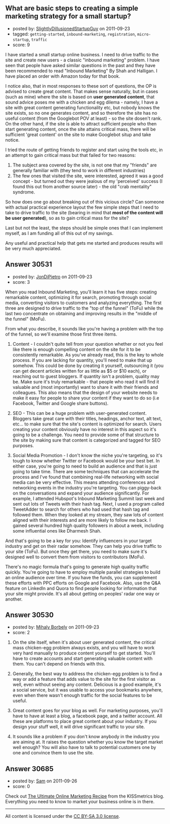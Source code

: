 ## What are basic steps to creating a simple marketing strategy for a small startup?

- posted by: [SlightlyDillusionedStartupGuy](https://stackexchange.com/users/-1/13482-slightlydillusionedstartupguy) on 2011-09-23
- tagged: `getting-started`, `inbound-marketing`, `registration`, `micro-startup`, `traffic`
- score: 9

I have started a small startup online business. I need to drive traffic to the site and create new users - a classic "inbound marketing" problem. I have seen that people have asked similar questions in the past and they have been recommended to read "Inbound Marketing" By Shah and Halligan. I have placed an order with Amazon today for that book.

I notice also, that in most responses to these sort of questions, the OP is advised to create great content. That makes sense naturally, but in cases (such as mine) where the site is based on **user generated content**, that sound advice poses me with a chicken and egg dilema - namely, I have a site with great content generating functionality etc, but nobody knows the site exists, so no one generates content, and so therefore the site has no useful content (from the Googlebot POV at least) - so the site dosen't rank. On the other hand, if the site is able to attract sufficient people who then start generating content, once the site attains critical mass, there will be sufficient 'great content' on the site to make Googlebot situp and take notice.

I tried the route of getting friends to register and start using the tools etc, in an attempt to gain critical mass but that failed for two reasons:

1. The subject area covered by the site, is not one that my "friends" are generally familiar with (they tend to work in different industries)
2. The few ones that visited the site, were interested, agreed it was a good concept - but turned out they were jealous of my 'perceived' success (I found this out from another source later) - the old "crab mentality" syndrome.

So how does one go about breaking out of this vicious circle? Can someone with actual practical experience layout the few simple steps that I need to take to drive traffic to the site (bearing in mind that **most of the content will be user generated**), so as to gain critical mass for the site?

Last but not the least, the steps should be simple ones that I can implement myself, as I am funding all of this out of my savings.

Any useful and practical help that gets me started and produces results will be very much appreciated.


## Answer 30531

- posted by: [JonDiPietro](https://stackexchange.com/users/-1/11642-jondipietro) on 2011-09-23
- score: 3

When you read Inbound Marketing, you'll learn it has five steps: creating remarkable content, optimizing it for search, promoting through social media, converting visitors to customers and analyzing everything. The first three are designed to drive traffic to the "top of the funnel" (ToFu) while the last two concentrate on obtaining and improving results in the "middle of the funnel" (MoFu).

From what you describe, it sounds like you're having a problem with the top of the funnel, so we'll examine those first three items.

1) Content - I couldn't quite tell from your question whether or not you feel like there is enough compelling content on the site for it to be consistently remarkable. As you've already read, this is the key to whole process. If you are lacking for quantity, you'll need to make that up somehow. This could be done by creating it yourself, outsourcing it (you can get decent articles written for as little as $5 or $10 each), or reaching out to guest bloggers. If quantity isn't a problem, quality may be. Make sure it's truly remarkable - that people who read it will find it valuable and (most importantly) want to share it with their friends and colleagues. This also means that the design of your website needs to make it easy for people to share your content if they want to do so (i.e Facebook, Twitter and Google share buttons).

2) SEO - This can be a huge problem with user-generated content. Bloggers take great care with their titles, headings, anchor text, alt text, etc... to make sure that the site's content is optimized for search. Users creating your content obviously have no interest in this aspect so it's going to be a challenge. You need to provide some of that structure to the site by making sure that content is categorized and tagged for SEO purposes. 

3) Social Media Promotion - I don't know the niche you're targeting, so it's tough to know whether Twitter or Facebook would be your best bet. In either case, you're going to need to build an audience and that is just going to take time. There are some techniques that can accelerate the process and I've found that combining real-life networking with social media can be very effective. This means attending conferences and networking events in the industry you're targeting. You can piggy-back on the conversations and expand your audience significantly. For example, I attended Hubspot's Inbound Marketing Summit last week and sent out lots of Tweets with their hash tag. Next, I used a program called TweetAdder to search for others who had used that hash tag and followed them. When they looked at my stream, they saw lots of content aligned with their interests and are more likely to follow me back. I gained several hundred high quality followers in about a week, including some influential ones like Dharmesh Shah.

And that's going to be a key for you: Identify influencers in your target industry and get on their radar somehow. They can help you drive traffic to your site (ToFu). But once they get there, you need to make sure it's designed well to convert them from visitors to contributors (MoFu).

There's no magic formula that's going to generate high quality traffic quickly. You're going to have to employ multiple parallel strategies to build an online audience over time. If you have the funds, you can supplement these efforts with PPC efforts on Google and Facebook. Also, use the Q&A feature on LinkedIn and Quora to find people looking for information that your site might provide. It's all about getting on peoples' radar one way or another.


## Answer 30530

- posted by: [Mihaly Borbely](https://stackexchange.com/users/-1/13257-mihaly-borbely) on 2011-09-23
- score: 2

1. On the site itself, when it's about user generated content, the critical mass chicken-egg problem always exists, and you will have to work very hard manually to produce content yourself to get started. You'll have to create accounts and start generating valuable content with them. You can't depend on friends with this.

2. Generally, the best way to address the chicken-egg problem is to find a way or add a feature that adds value to the site for the first visitor as well, even without seeing any content. Delicious is a good example, it's a social service, but it was usable to access your bookmarks anywhere, even when there wasn't enough traffic for the social features to be useful.

3. Great content goes for your blog as well. For marketing purposes, you'll have to have at least a blog, a facebook page, and a twitter account. All these are platforms to place great content about your industry. If you design your stuff well, it will drive significant traffic to your site.

4. It sounds like a problem if you don't know anybody in the industry you are aiming at. It raises the question whether you know the target market well enough? You will also have to talk to potential customers one by one and convince them to use the site.


## Answer 30685

- posted by: [Sam](https://stackexchange.com/users/-1/10234-sam) on 2011-09-26
- score: 0

<p>Check out <a href="http://blog.kissmetrics.com/ultimate-online-marketing-recipe/" rel="nofollow">The Ultimate Online Marketing Recipe</a> from the KISSmetrics blog. Everything you need to know to market your business online is in there.</p>




---

All content is licensed under the [CC BY-SA 3.0 license](https://creativecommons.org/licenses/by-sa/3.0/).
